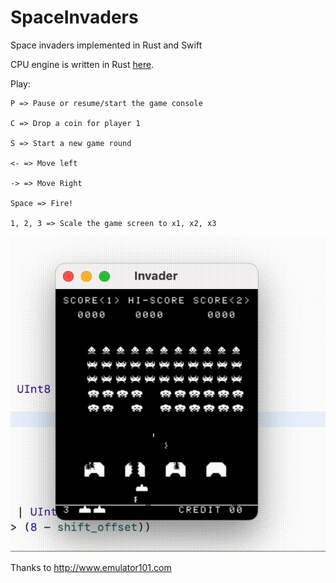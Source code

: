 # SpaceInvaders
Space invaders implemented in Rust and Swift

CPU engine is written in Rust [here](https://github.com/k0Iry/8080-Emulator-in-Rust).

Play:

```
P => Pause or resume/start the game console

C => Drop a coin for player 1

S => Start a new game round

<- => Move left

-> => Move Right

Space => Fire!

1, 2, 3 => Scale the game screen to x1, x2, x3
```

![invaders](./invaders.gif)

Thanks to http://www.emulator101.com
